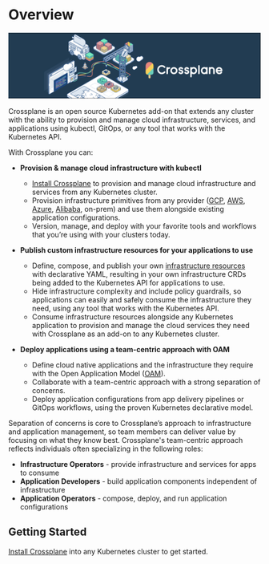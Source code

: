 # Overview

![Crossplane](media/banner.png)

Crossplane is an open source Kubernetes add-on that extends any cluster with
the ability to provision and manage cloud infrastructure, services, and
applications using kubectl, GitOps, or any tool that works with the Kubernetes
API.

With Crossplane you can:

* **Provision & manage cloud infrastructure with kubectl**
  * [Install Crossplane] to provision and manage cloud infrastructure and
    services from any Kubernetes cluster.
  * Provision infrastructure primitives from any provider ([GCP], [AWS],
    [Azure], [Alibaba], on-prem) and use them alongside existing application
    configurations.
  * Version, manage, and deploy with your favorite tools and workflows that
    you’re using with your clusters today.

* **Publish custom infrastructure resources for your applications to use**
  * Define, compose, and publish your own [infrastructure resources] with
    declarative YAML, resulting in your own infrastructure CRDs being added to
    the Kubernetes API for applications to use.
  * Hide infrastructure complexity and include policy guardrails, so
    applications can easily and safely consume the infrastructure they need,
    using any tool that works with the Kubernetes API.
  * Consume infrastructure resources alongside any Kubernetes application to
    provision and manage the cloud services they need with Crossplane as an
    add-on to any Kubernetes cluster.

* **Deploy applications using a team-centric approach with OAM**
  * Define cloud native applications and the infrastructure they require with
    the Open Application Model ([OAM]).
  * Collaborate with a team-centric approach with a strong separation of
    concerns.
  * Deploy application configurations from app delivery pipelines or GitOps
    workflows, using the proven Kubernetes declarative model.

Separation of concerns is core to Crossplane’s approach to infrastructure and
application management, so team members can deliver value by focusing on what
they know best. Crossplane's team-centric approach reflects individuals often
specializing in the following roles:

* **Infrastructure Operators** - provide infrastructure and services for apps
    to consume
* **Application Developers** - build application components independent of
    infrastructure
* **Application Operators** - compose, deploy, and run application
    configurations

## Getting Started

[Install Crossplane] into any Kubernetes cluster to get started.

<!-- Named Links -->

[Install Crossplane]: getting-started/install-configure.md
[Custom Resource Definitions]: https://kubernetes.io/docs/concepts/extend-kubernetes/api-extension/custom-resources/
[reconciling]: https://kubernetes.io/docs/concepts/architecture/controller/
[GCP]: https://github.com/crossplane/provider-gcp
[AWS]: https://github.com/crossplane/provider-aws
[Azure]: https://github.com/crossplane/provider-azure
[Alibaba]: https://github.com/crossplane/provider-alibaba
[infrastructure resources]: https://blog.crossplane.io/crossplane-v0-10-compose-and-publish-your-own-infrastructure-crds-velero-backup-restore-compatibility-and-more/
[OAM]: https://oam.dev/
